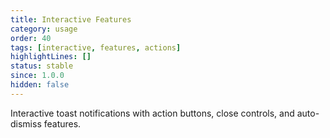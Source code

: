 ```yaml
---
title: Interactive Features
category: usage
order: 40
tags: [interactive, features, actions]
highlightLines: []
status: stable
since: 1.0.0
hidden: false
---
```


Interactive toast notifications with action buttons, close controls, and auto-dismiss features.
